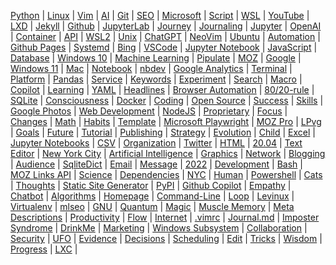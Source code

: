 
[Python](/python/) | [Linux](/linux/) | [Vim](/vim/) | [AI](/ai/) | 
[Git](/git/) | [SEO](/seo/) | [Microsoft](/microsoft/) | [Script](/script/) | 
[WSL](/wsl/) | [YouTube](/youtube/) | [LXD](/lxd/) | [Jekyll](/jekyll/) | 
[Github](/github/) | [JupyterLab](/jupyterlab/) | [Journey](/journey/) | [Journaling](/journaling/) | 
[Jupyter](/jupyter/) | [OpenAI](/openai/) | [Container](/container/) | [API](/api/) | 
[WSL2](/wsl2/) | [Unix](/unix/) | [ChatGPT](/chatgpt/) | [NeoVim](/neovim/) | 
[Ubuntu](/ubuntu/) | [Automation](/automation/) | [Github Pages](/github-pages/) | [Systemd](/systemd/) | 
[Bing](/bing/) | [VSCode](/vscode/) | [Jupyter Notebook](/jupyter-notebook/) | [JavaScript](/javascript/) | 
[Database](/database/) | [Windows 10](/windows-10/) | [Machine Learning](/machine-learning/) | [Pipulate](/pipulate/) | 
[MOZ](/moz/) | [Google](/google/) | [Windows 11](/windows-11/) | [Mac](/mac/) | 
[Notebook](/notebook/) | [nbdev](/nbdev/) | [Google Analytics](/google-analytics/) | [Terminal](/terminal/) | 
[Platform](/platform/) | [Pandas](/panda/) | [Service](/service/) | [Keywords](/keywords/) | 
[Experiment](/experiment/) | [Search](/search/) | [Macro](/macro/) | [Copilot](/copilot/) | 
[Learning](/learning/) | [YAML](/yaml/) | [Headlines](/headline/) | [Browser Automation](/browser-automation/) | 
[80/20-rule](/80-20-rule/) | [SQLite](/sqlite/) | [Consciousness](/consciousness/) | [Docker](/docker/) | 
[Coding](/coding/) | [Open Source](/open-source/) | [Success](/success/) | [Skills](/skill/) | 
[Google Photos](/google-photos/) | [Web Development](/web-development/) | [NodeJS](/nodejs/) | [Proprietary](/proprietary/) | 
[Focus](/focus/) | [Changes](/change/) | [Math](/math/) | [Habits](/habit/) | 
[Template](/template/) | [Microsoft Playwright](/microsoft-playwright/) | [MOZ Pro](/moz-pro/) | [LPvg](/lpvg/) | 
[Goals](/goal/) | [Future](/future/) | [Tutorial](/tutorial/) | [Publishing](/publishing/) | 
[Strategy](/strategy/) | [Evolution](/evolution/) | [Child](/child/) | [Excel](/excel/) | 
[Jupyter Notebooks](/jupyter-notebooks/) | [CSV](/csv/) | [Organization](/organization/) | [Twitter](/twitter/) | 
[HTML](/html/) | [20.04](/20-04/) | [Text Editor](/text-editor/) | [New York City](/new-york-city/) | 
[Artificial Intelligence](/artificial-intelligence/) | [Graphics](/graphic/) | [Network](/network/) | [Blogging](/blogging/) | 
[Audience](/audience/) | [SqliteDict](/sqlitedict/) | [Email](/email/) | [Message](/message/) | 
[2022](/2022/) | [Development](/development/) | [Bash](/bash/) | [MOZ Links API](/moz-links-api/) | 
[Science](/science/) | [Dependencies](/dependency/) | [NYC](/nyc/) | [Human](/human/) | 
[Powershell](/powershell/) | [Cats](/cat/) | [Thoughts](/thought/) | [Static Site Generator](/static-site-generator/) | 
[PyPI](/pypi/) | [Github Copilot](/github-copilot/) | [Empathy](/empathy/) | [Chatbot](/chatbot/) | 
[Algorithms](/algorithm/) | [Homepage](/homepage/) | [Command-Line](/command-line/) | [Loop](/loop/) | 
[Levinux](/levinux/) | [Virtualenv](/virtualenv/) | [mlseo](/mlseo/) | [GNU](/gnu/) | 
[Quantum](/quantum/) | [Magic](/magic/) | [Muscle Memory](/muscle-memory/) | [Meta Descriptions](/meta-descriptions/) | 
[Productivity](/productivity/) | [Flow](/flow/) | [Internet](/internet/) | [.vimrc](/vimrc/) | 
[Journal.md](/journal-md/) | [Imposter Syndrome](/imposter-syndrome/) | [DrinkMe](/drinkme/) | [Marketing](/marketing/) | 
[Windows Subsystem](/windows-subsystem/) | [Collaboration](/collaboration/) | [Security](/security/) | [UFO](/ufo/) | 
[Evidence](/evidence/) | [Decisions](/decision/) | [Scheduling](/scheduling/) | [Edit](/edit/) | 
[Tricks](/trick/) | [Wisdom](/wisdom/) | [Progress](/progress/) | [LXC](/lxc/) | 
